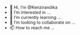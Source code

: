 - 👋 Hi, I’m @Kenzirandika
- 👀 I’m interested in ...
- 🌱 I’m currently learning ...
- 💞️ I’m looking to collaborate on ...
- 📫 How to reach me ...

<!---
Kenzirandika/Kenzirandika is a ✨ special ✨ repository because its `README.md` (this file) appears on your GitHub profile.
You can click the Preview link to take a look at your changes.
--->
